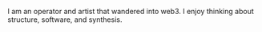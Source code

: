 I am an operator and artist that wandered into web3. I enjoy thinking about structure, software, and synthesis. 
<br> 






